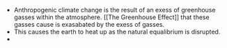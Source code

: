 - Anthropogenic climate change is the result of an exess of greenhouse gasses within the atmosphere. [[The Greenhouse Effect]] that these gasses cause is exasabated by the exess of gasses.
- This causes the earth to heat up as the natural equalibrium is disrupted.
- 